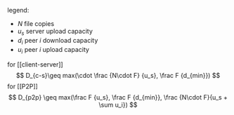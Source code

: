 legend:
- $N$ file copies
- $u_s$ server upload capacity
- $d_i$ peer $i$ download capacity
- $u_i$ peer $i$ upload capacity

for [[client-server]]
$$
D_{c-s}\geq max(\cdot \frac {N\cdot F} {u_s}, \frac F {d_{min}})
$$
for [[P2P]]
$$
D_{p2p} \geq max(\frac F {u_s}, \frac F {d_{min}}, \frac {N\cdot F}{u_s + \sum u_i})
$$

